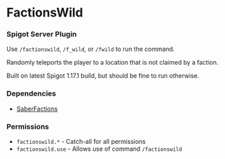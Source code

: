 # FactionsWild
### Spigot Server Plugin

Use `/factionswild`, `/f_wild`, or `/fwild` to run the command.

Randomly teleports the player to a location that is not claimed by a faction.

Built on latest Spigot 1.17.1 build, but should be fine to run otherwise.

### Dependencies
 - [SaberFactions](https://www.spigotmc.org/resources/saberfactions-1-8-1-17-x-discord-saber-pw-the-complete-factions-solution.69771/)
 
### Permissions
 - `factionswild.*` - Catch-all for all permissions
 - `factionswild.use` - Allows use of command `/factionswild`
